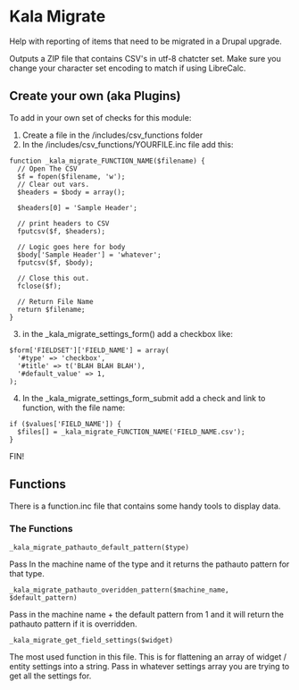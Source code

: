# Kala Migrate

Help with reporting of items that need to be migrated in a Drupal upgrade.

Outputs a ZIP file that contains CSV's in utf-8 chatcter set.  Make sure you change your character set encoding to match if using LibreCalc.

## Create your own (aka Plugins)

To add in your own set of checks for this module:

1. Create a file in the /includes/csv_functions folder
2. In the /includes/csv_functions/YOURFILE.inc file add this:

```
function _kala_migrate_FUNCTION_NAME($filename) {
  // Open The CSV
  $f = fopen($filename, 'w');
  // Clear out vars.
  $headers = $body = array();

  $headers[0] = 'Sample Header';

  // print headers to CSV
  fputcsv($f, $headers);

  // Logic goes here for body
  $body['Sample Header'] = 'whatever';
  fputcsv($f, $body);

  // Close this out.
  fclose($f);

  // Return File Name
  return $filename;
}
```

3. in the _kala_migrate_settings_form() add a checkbox like:
```
$form['FIELDSET']['FIELD_NAME'] = array(
  '#type' => 'checkbox',
  '#title' => t('BLAH BLAH BLAH'),
  '#default_value' => 1,
);
```

4. In the _kala_migrate_settings_form_submit add a check and link to function, with the file name:
```
if ($values['FIELD_NAME']) {
  $files[] = _kala_migrate_FUNCTION_NAME('FIELD_NAME.csv');
}
```

FIN!

## Functions

There is a function.inc file that contains some handy tools to display data.

### The Functions

```
_kala_migrate_pathauto_default_pattern($type)
```
Pass In the machine name of the type and it returns the pathauto pattern for that type.

```
_kala_migrate_pathauto_overidden_pattern($machine_name, $default_pattern)
```
Pass in the machine name + the default pattern from 1 and it will return the pathauto pattern if it is overridden.

```
_kala_migrate_get_field_settings($widget)
```
The most used function in this file.  This is for flattening an array of widget / entity settings into a string.  Pass in whatever settings array you are trying to get all the settings for.

